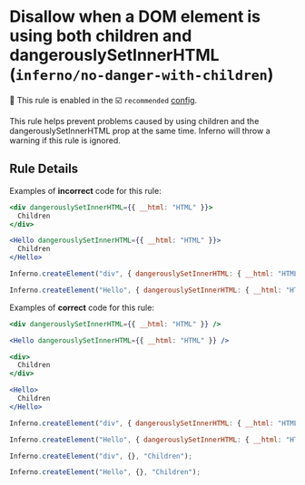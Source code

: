 # Disallow when a DOM element is using both children and dangerouslySetInnerHTML (`inferno/no-danger-with-children`)

💼 This rule is enabled in the ☑️ `recommended` [config](https://github.com/infernojs/eslint-plugin-inferno/#shareable-configs).

<!-- end auto-generated rule header -->

This rule helps prevent problems caused by using children and the dangerouslySetInnerHTML prop at the same time.
Inferno will throw a warning if this rule is ignored.

## Rule Details

Examples of **incorrect** code for this rule:

```jsx
<div dangerouslySetInnerHTML={{ __html: "HTML" }}>
  Children
</div>

<Hello dangerouslySetInnerHTML={{ __html: "HTML" }}>
  Children
</Hello>

```

```js
Inferno.createElement("div", { dangerouslySetInnerHTML: { __html: "HTML" } }, "Children");

Inferno.createElement("Hello", { dangerouslySetInnerHTML: { __html: "HTML" } }, "Children");
```

Examples of **correct** code for this rule:

```jsx
<div dangerouslySetInnerHTML={{ __html: "HTML" }} />

<Hello dangerouslySetInnerHTML={{ __html: "HTML" }} />

<div>
  Children
</div>

<Hello>
  Children
</Hello>

```

```js
Inferno.createElement("div", { dangerouslySetInnerHTML: { __html: "HTML" } });

Inferno.createElement("Hello", { dangerouslySetInnerHTML: { __html: "HTML" } });

Inferno.createElement("div", {}, "Children");

Inferno.createElement("Hello", {}, "Children");
```
